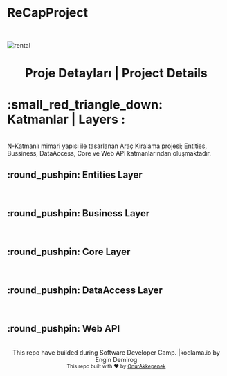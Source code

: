 # ReCapProject 

<br /> 


![rental](https://user-images.githubusercontent.com/61885344/109124636-32ecac00-775c-11eb-93a9-dd9481ea00cc.jpg)

<h1 align="center"> Proje Detayları | Project Details  </h1>
<h1 > :small_red_triangle_down: Katmanlar | Layers : <br> </h1> <br>
N-Katmanlı mimari yapısı ile tasarlanan Araç Kiralama projesi; Entities, Bussiness, DataAccess, Core ve Web API katmanlarından oluşmaktadır.

<h2 >  :round_pushpin: Entities Layer <br> </h2> <br> 

<h2 >  :round_pushpin: Business Layer <br> </h2> <br> 

<h2 >  :round_pushpin: Core Layer <br> </h2> <br> 

<h2 >  :round_pushpin: DataAccess Layer <br> </h2> <br> 

<h2 >  :round_pushpin: Web API <br> </h2> <br> 


<div align="center"> This repo have builded during Software Developer Camp. |kodlama.io by Engin Demirog</div> 
<div align="center">
  <sub>This repo built with ❤︎ by
    <a href="https://github.com/OnurAkkepenekk">OnurAkkepenek
    </a>
  </sub>
</div>

